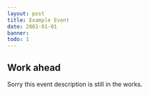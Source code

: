 ```yaml
---
layout: post
title: Example Event
date: 2001-01-01
banner: 
todo: 1
---
```



## Work ahead

Sorry this event description is still in the works.

<!--
http://www.pavingways.com/dconstruct-2006-has-started_48.html
-->
